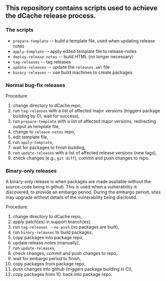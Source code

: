 This repository contains scripts used to achieve the dCache release process.
-----

### The scripts

- `prepare-template`      -- build a template file, used when updating release notes
- `apply-template`        -- apply edited template file to release-notes
- `deploy-release-notes`  -- build HTML (no longer necessary)
- `tag-releases`          -- tag releases
- `update-releases`       -- update the `releases.xml` file
- `binary-releases`       -- use build machines to create packages

### Normal bug-fix releases

Procedure:
1. change directory to dCache repo,
2. run `tag-releases` with a list of affected major versions (triggers package building by CI, wait for success),
3. run `prepare-template` with a list of affected major versions, redirecting output as template file,
4. change to `release-notes` repo,
5. edit template file,
6. run `apply-template`,
7. wait for packages to finish building,
8. run `update-releases` with a list of affected release versions (new tags),
9. check changes (e.g., `git diff`), commit and push changes to repo.

### Binary-only releases

A binary-only release is when packages are made available without the
source-code being in github. This is used when a vulnerability is
discovered, to provide an embargo period.  During the embargo period,
sites may upgrade without details of the vulnerability being
disclosed.

Procedure:
1. change directory to dCache repo,
2. apply patch(es) in support branch(es),
3. run `tag-releases --no-push` (no packages are built),
4. run `binary-releases` to build packages,
5. copy packages into package repo,
6. update release notes (manually),
7. run `update-releases`,
8. check changes, commit and push changes to repo,
9. wait for embargo period to finish,
10. copy packages from package repo,
11. push changes into github (triggers package building in CI),
12. copy packages from 10. back into package repo.
